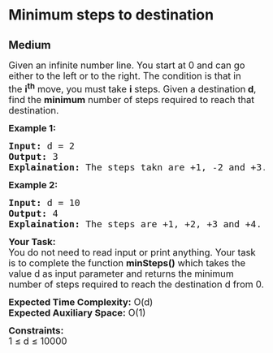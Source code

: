 # Minimum steps to destination
## Medium
<div class="problems_problem_content__Xm_eO"><p><span style="font-size: 18px;">Given an infinite number&nbsp;line. You start at 0 and can go either to the left or to the right. The condition is that in the&nbsp;<strong>i<sup>th</sup></strong> move, you must take <strong>i</strong> steps. Given a destination<strong> d</strong>, find&nbsp;the <strong>minimum</strong> number of steps required to reach that destination.</span></p>
<p><strong><span style="font-size: 18px;">Example 1:</span></strong></p>
<pre><span style="font-size: 18px;"><strong>Input:</strong> d = 2
<strong>Output:</strong> 3
<strong>Explaination:</strong> The steps takn are +1, -2 and +3.</span></pre>
<p><strong><span style="font-size: 18px;">Example 2:</span></strong></p>
<pre><span style="font-size: 18px;"><strong>Input:</strong> d = 10
<strong>Output:</strong> 4
<strong>Explaination:</strong> The steps are +1, +2, +3 and +4.</span></pre>
<p><span style="font-size: 18px;"><strong>Your Task:</strong><br>You do not need to read input or print anything. Your task is to complete the function <strong>minSteps()</strong> which takes the value d as input parameter and returns the minimum number of steps required to reach the destination d from 0.</span></p>
<p><span style="font-size: 18px;"><strong>Expected Time Complexity:</strong> O(d)<br><strong>Expected Auxiliary Space:</strong> O(1)</span></p>
<p><span style="font-size: 18px;"><strong>Constraints:</strong><br>1 ≤ d ≤ 10000</span></p></div>